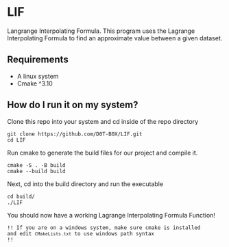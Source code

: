 # LIF

Langrange Interpolating Formula. This program uses the Lagrange Interpolating Formula to find an approximate value between a given dataset.

## Requirements

- A linux system
- Cmake ^3.10

## How do I run it on my system?

Clone this repo into your system and cd inside of the repo directory

```
git clone https://github.com/D0T-B0X/LIF.git
cd LIF
```

Run cmake to generate the build files for our project and compile it.

```
cmake -S . -B build
cmake --build build
```

Next, cd into the build directory and run the executable

```
cd build/
./LIF
```

You should now have a working Lagrange Interpolating Formula Function!

<code>!! If you are on a windows system, make sure cmake is installed and edit `CMakeLists.txt` to use windows path syntax !!</code>
